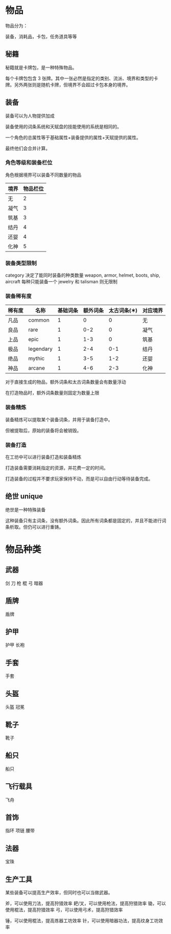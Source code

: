 # 物品

物品分为：

装备，消耗品，卡包，任务道具等等

## 秘籍

秘籍就是卡牌包，是一种特殊物品。

每个卡牌包包含 3 张牌。其中一张必然是指定的类别、流派、境界和类型的卡牌。另外两张则是随机卡牌，但境界不会超过卡包本身的境界。

## 装备

装备可以为人物提供加成

装备使用的词条系统和天赋盘的技能使用的系统是相同的。

一个角色的总属性等于基础属性+装备提供的属性+天赋提供的属性。

最终他们会合并计算。

### 角色等级和装备栏位

角色根据境界可以装备不同数量的物品

| 境界 | 物品栏位 |
| ---- | -------- |
| 无   | 2        |
| 凝气 | 3        |
| 筑基 | 3        |
| 结丹 | 4        |
| 还婴 | 4        |
| 化神 | 5        |

### 装备类型限制

category 决定了能同时装备的种类数量
weapon, armor, helmet, boots, ship, aircraft 每种只能装备一个
jewelry 和 talisman 则无限制

### 装备稀有度

| 稀有度 | 名称      | 基础词条 | 额外词条 | 太古词条(✶) | 对应境界 |
| :----- | --------- | -------- | -------- | ----------- | -------- |
| 凡品   | common    | 1        | 0        | 0           | 无       |
| 良品   | rare      | 1        | 0-2      | 0           | 凝气     |
| 上品   | epic      | 1        | 1-3      | 0           | 筑基     |
| 极品   | legendary | 1        | 2-4      | 0-1         | 结丹     |
| 绝品   | mythic    | 1        | 3-5      | 1-2         | 还婴     |
| 神品   | arcane    | 1        | 4-6      | 2-3         | 化神     |

对于直接生成的物品，额外词条和太古词条数量会有数量浮动

在打造物品时，额外词条数量则固定为数量上限

### 装备精炼

装备精炼可以提取某个装备词条，并用于装备打造中。

但被提取后，原始的装备将会被销毁。

### 装备打造

在工坊中可以进行装备打造和装备精炼

打造装备需要消耗指定的资源，并花费一定的时间。

打造装备的过程并不要求玩家保持不动，而是可以自由行动等待装备完成。

## 绝世 unique

绝世是一种特殊装备

这种装备只有主词条，没有额外词条。因此所有词条都是固定的，并且不能进行词条析取。但仍可以进行重铸。

# 物品种类

## 武器

剑
刀
枪
棍
弓
暗器

## 盾牌

盾牌

## 护甲

护甲
长袍

## 手套

手套

## 头盔

头盔
冠冕

## 靴子

靴子

## 船只

船只

## 飞行载具

飞舟

## 首饰

指环
项链
腰带

## 法器

宝珠

## 生产工具

某些装备可以提高生产效率，但同时也可以当做武器。

斧，可以使用刀法，提高狩猎效率
耙/叉，可以使用枪法，提高狩猎效率
锄，可以使用棍法，提高狩猎效率
弓，可以使用弓术，提高狩猎效率

锤，可以使用棍法，提高炼器工坊效率
针，可以使用暗器功法，提高纹身工坊效率
